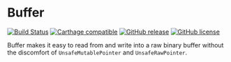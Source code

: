 # Buffer

[![Build Status](https://travis-ci.org/dbart01/Buffer.svg?branch=master)](https://travis-ci.org/dbart01/Buffer)
[![Carthage compatible](https://img.shields.io/badge/Carthage-compatible-4BC51D.svg?style=flat)](https://github.com/Carthage/Carthage)
[![GitHub release](https://img.shields.io/github/release/dbart01/buffer.svg)](https://github.com/dbart01/Buffer/releases/latest)
[![GitHub license](https://img.shields.io/badge/license-MIT-orange.svg)](https://github.com/dbart01/Buffer/blob/master/LICENSE)

Buffer makes it easy to read from and write into a raw binary buffer without the discomfort of `UnsafeMutablePointer` and `UnsafeRawPointer`.
